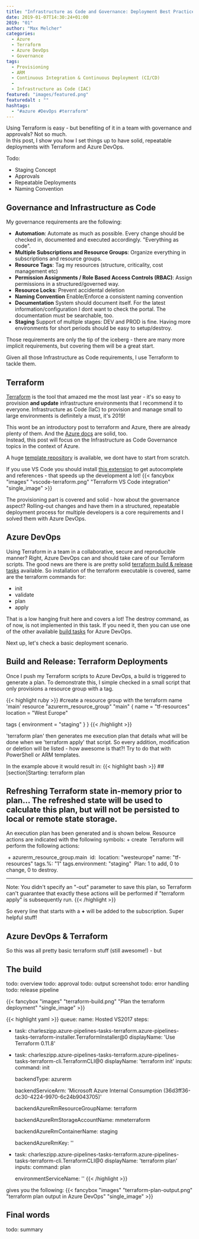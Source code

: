 ```yaml
---
title: "Infrastructure as Code and Governance: Deployment Best Practices"
date: 2019-01-07T14:30:24+01:00
2019: "01"
author: "Max Melcher"
categories:
  - Azure
  - Terraform
  - Azure DevOps
  - Governance
tags:
  - Provisioning
  - ARM
  - Continuous Integration & Continuous Deployment (CI/CD)
  - 
  - Infrastructure as Code (IAC)
featured: "images/featured.png"
featuredalt : ""
hashtags: 
  - "#azure #DevOps #terraform"
---
```


Using Terraform is easy - but benefiting of it in a team with governance and approvals? Not so much.  
In this post, I show you how I set things up to have solid, repeatable deployments with Terraform and Azure DevOps.
<!--more-->

Todo:

- Staging Concept
- Approvals
- Repeatable Deployments
- Naming Convention

## Governance and Infrastructure as Code

My governance requirements are the following:

- **Automation**: Automate as much as possible. Every change should be checked in, documented and executed accordingly. "Everything as code".
- **Multiple Subscriptions and Resource Groups**: Organize everything in subscriptions and resource groups.
- **Resource Tags**: Tag my resources (structure, criticality, cost management etc)
- **Permission Assignments / Role Based Access Controls (RBAC)**: Assign permissions in a structured/governed way.
- **Resource Locks**: Prevent accidental deletion
- **Naming Convention** Enable/Enforce a consistent naming convention
- **Documentation** System should document itself. For the latest information/configuration I dont want to check the portal. The documentation must be searchable, too.
- **Staging** Support of multiple stages: DEV and PROD is fine. Having more environments for short periods should be easy to setup/destroy.

Those requirements are only the tip of the iceberg - there are many more implicit requirements, but covering them will be a great start.

Given all those Infrastructure as Code requirements, I use Terraform to tackle them.

## Terraform

[Terraform](https://www.terraform.io/) is the tool that amazed me the most last year - it's so easy to provision **and update** infrastructure environments that I recommend it to everyone. Infrastructure as Code (IaC) to provision and manage small to large environments is definitely a must, it's 2019!

This wont be an introductory post to terraform and Azure, there are already plenty of them. And the [Azure docs](https://docs.microsoft.com/en-us/azure/terraform/) are solid, too.  
Instead, this post will focus on the Infrastructure as Code Governance topics in the context of Azure.

A huge [template repository](https://github.com/terraform-providers/terraform-provider-azurerm/tree/master/examples ) is available, we dont have to start from scratch.

If you use VS Code you should install [this extension](https://marketplace.visualstudio.com/items?itemName=mauve.terraform) to get autocomplete and references - that speeds up the development a lot!
{{< fancybox "images" "vscode-terraform.png" "Terraform VS Code integration" "single_image" >}}

The provisioning part is covered and solid - how about the governance aspect? Rolling-out changes and have them in a structured, repeatable deployment process for multiple developers is a core requirements and I solved them with Azure DevOps.

## Azure DevOps

Using Terraform in a team in a collaborative, secure and reproducible manner? Right, Azure DevOps can and should take care of our Terraform scripts. The good news are there is are pretty solid [terraform build & release tasks](https://marketplace.visualstudio.com/items?itemName=charleszipp.azure-pipelines-tasks-terraform) available. So installation of the terraform executable is covered, same are the terraform commands for:

- init
- validate
- plan
- apply

That is a low hanging fruit here and covers a lot! The destroy command, as of now, is not implemented in this task. If you need it, then you can use one of the other available [build tasks](https://marketplace.visualstudio.com/search?term=terraform&target=AzureDevOps&category=Azure%20Pipelines&sortBy=Relevance) for Azure DevOps.

Next up, let's check a basic deployment scenario.

## Build and Release: Terraform Deployments

Once I push my Terraform scripts to Azure DevOps, a build is triggered to generate a plan. To demonstrate this, I simple checked in a small script that only provisions a resource group with a tag.

{{< highlight ruby >}}
#create a resource group with the terraform name 'main'
resource "azurerm_resource_group" "main" {
  name     = "tf-resources"
  location = "West Europe"

  tags {
    environment = "staging"
  }
}
{{< /highlight >}}

'terraform plan' then generates me execution plan that details what will be done when we 'terraform apply' that script. So every addition, modification or deletion will be listed - how awesome is that?! Try to do that with PowerShell or ARM templates.

In the example above it would result in:
{{< highlight bash >}}
##[section]Starting: terraform plan

‌Refreshing Terraform state in-memory prior to plan...‌
The refreshed state will be used to calculate this plan, but will not be
persisted to local or remote state storage.
------------------------------------------------------------------------

An execution plan has been generated and is shown below.
Resource actions are indicated with the following symbols:
  ‌+‌ create‌
‌
Terraform will perform the following actions:

‌  ‌+‌ ‌azurerm_resource_group.main‌
‌      id:               <computed>‌
      location:         "westeurope"
      name:             "tf-resources"
      tags.%:           "1"
      tags.environment: "staging"
‌
‌Plan:‌ 1 to add, 0 to change, 0 to destroy.‌

------------------------------------------------------------------------
Note: You didn't specify an "-out" parameter to save this plan, so Terraform
can't guarantee that exactly these actions will be performed if
"terraform apply" is subsequently run.
{{< /highlight >}}

So every line that starts with a **+** will be added to the subscription. Super helpful stuff!



## Azure DevOps & Terraform

So this was all pretty basic terraform stuff (still awesome!) - but 

## The build

todo: overview
todo: approval
todo: output screenshot
todo: error handling
todo: release pipeline

{{< fancybox "images" "terraform-build.png" "Plan the terraform deployment" "single_image" >}}

{{< highlight yaml >}}
queue:
  name: Hosted VS2017
steps:
- task: charleszipp.azure-pipelines-tasks-terraform.azure-pipelines-tasks-terraform-installer.TerraformInstaller@0
  displayName: 'Use Terraform 0.11.8'


- task: charleszipp.azure-pipelines-tasks-terraform.azure-pipelines-tasks-terraform-cli.TerraformCLI@0
  displayName: 'terraform init'
  inputs:
    command: init

    backendType: azurerm

    backendServiceArm: 'Microsoft Azure Internal Consumption (36d3ff36-dc30-4224-9970-6c24b9043705)'

    backendAzureRmResourceGroupName: terraform

    backendAzureRmStorageAccountName: mmeterraform

    backendAzureRmContainerName: staging

    backendAzureRmKey: '<key>'


- task: charleszipp.azure-pipelines-tasks-terraform.azure-pipelines-tasks-terraform-cli.TerraformCLI@0
  displayName: 'terraform plan'
  inputs:
    command: plan

    environmentServiceName: '<subscription>'
{{< /highlight >}}

gives you the following:
{{< fancybox "images" "terraform-plan-output.png" "terraform plan output in Azure DevOps" "single_image" >}}

## Final words

todo: summary